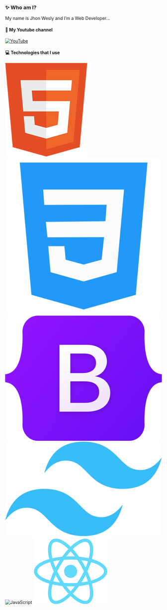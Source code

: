 ### ✨ Who am I?
My name is Jhon Wesly and I’m a Web Developer...

#### 🔗 My Youtube channel
[![YouTube](./assets/youtube.svg)](https://www.youtube.com/@AsmrProg)

#### 💻 Technologies that I use
![HTML5](./assets/HTML.png) ![CSS3](./assets/CSS.png) ![Bootstrap](./assets/bootstrap.svg) ![TailwindCSS](./assets/tailwind.svg) ![JavaScript](./assets/javascript.svg) ![React](./assets/react.svg)
